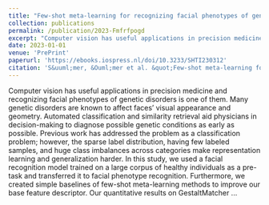 ```yaml
---
title: "Few-shot meta-learning for recognizing facial phenotypes of genetic disorders"
collection: publications
permalink: /publication/2023-Fmfrfpogd
excerpt: "Computer vision has useful applications in precision medicine and recognizing facial phenotypes of genetic disorders is one of them. Many genetic disorders are known to affect faces’ visual appearance and geometry. Automated classification and similarity retrieval aid physicians in decision-making to diagnose possible genetic conditions as early as possible. Previous work has addressed the problem as a classification problem; however, the sparse label distribution, having few labeled samples, and huge class imbalances across categories make representation learning and generalization harder [...]"
date: 2023-01-01
venue: 'PrePrint'
paperurl: 'https://ebooks.iospress.nl/doi/10.3233/SHTI230312'
citation: 'S&uuml;mer, &Ouml;mer et al. &quot;Few-shot meta-learning for recognizing facial phenotypes of genetic disorders.&quot; PrePrint. IOS Press, 2023'
---
```

Computer vision has useful applications in precision medicine and recognizing facial phenotypes of genetic disorders is one of them. Many genetic disorders are known to affect faces’ visual appearance and geometry. Automated classification and similarity retrieval aid physicians in decision-making to diagnose possible genetic conditions as early as possible. Previous work has addressed the problem as a classification problem; however, the sparse label distribution, having few labeled samples, and huge class imbalances across categories make representation learning and generalization harder. In this study, we used a facial recognition model trained on a large corpus of healthy individuals as a pre-task and transferred it to facial phenotype recognition. Furthermore, we created simple baselines of few-shot meta-learning methods to improve our base feature descriptor. Our quantitative results on GestaltMatcher ...
